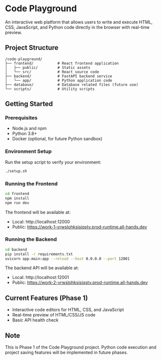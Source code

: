 # Code Playground

An interactive web platform that allows users to write and execute HTML, CSS, JavaScript, and Python code directly in the browser with real-time preview.

## Project Structure

```
/code-playground/
├── frontend/           # React frontend application
│   ├── public/         # Static assets
│   └── src/            # React source code
├── backend/            # FastAPI backend service
│   └── app/            # Python application code
├── database/           # Database related files (future use)
└── scripts/            # Utility scripts
```

## Getting Started

### Prerequisites

- Node.js and npm
- Python 3.8+
- Docker (optional, for future Python sandbox)

### Environment Setup

Run the setup script to verify your environment:

```bash
./setup.sh
```

### Running the Frontend

```bash
cd frontend
npm install
npm run dev
```

The frontend will be available at:
- Local: http://localhost:12000
- Public: https://work-1-vrwslohksisiqstv.prod-runtime.all-hands.dev

### Running the Backend

```bash
cd backend
pip install -r requirements.txt
uvicorn app.main:app --reload --host 0.0.0.0 --port 12001
```

The backend API will be available at:
- Local: http://localhost:12001
- Public: https://work-2-vrwslohksisiqstv.prod-runtime.all-hands.dev

## Current Features (Phase 1)

- Interactive code editors for HTML, CSS, and JavaScript
- Real-time preview of HTML/CSS/JS code
- Basic API health check

## Note

This is Phase 1 of the Code Playground project. Python code execution and project saving features will be implemented in future phases.